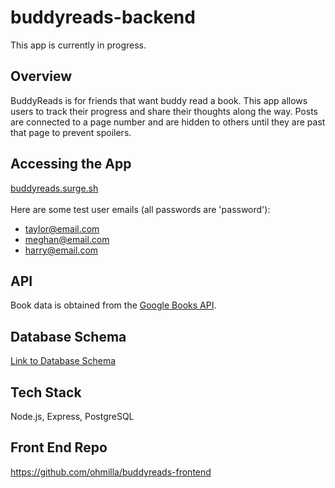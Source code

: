 # buddyreads-backend

This app is currently in progress.

## Overview
BuddyReads is for friends that want buddy read a book. 
This app allows users to track their progress and share their thoughts along the way. 
Posts are connected to a page number and are hidden to others until they are past that page to prevent spoilers. 

## Accessing the App
[buddyreads.surge.sh](buddyreads.surge.sh)<br/><br/>
 Here are some test user emails (all passwords are 'password'):
* taylor@email.com
* meghan@email.com
* harry@email.com

## API
Book data is obtained from the [Google Books API](https://developers.google.com/books/docs/overview). 

## Database Schema
[Link to Database Schema](https://docs.google.com/document/d/1JqPRsHvKuJ91vt7trL-vy4u-rRYuRFveIsFFFs5njlM/edit?usp=sharing)

## Tech Stack
Node.js, Express, PostgreSQL

## Front End Repo
https://github.com/ohmilla/buddyreads-frontend